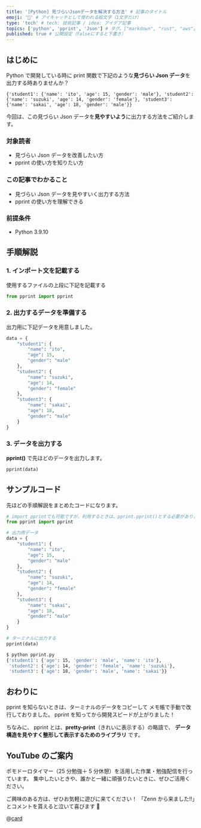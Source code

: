 ```yaml
---
title: '[Python] 見づらいJsonデータを解決する方法' # 記事のタイトル
emoji: '🐍' # アイキャッチとして使われる絵文字（1文字だけ）
type: 'tech' # tech: 技術記事 / idea: アイデア記事
topics: ['python', 'pprint', 'Json'] # タグ。["markdown", "rust", "aws"]のように指定する
published: true # 公開設定（falseにすると下書き）
---
```


## はじめに

Python で開発している時に
print 関数で下記のような**見づらい Json データ**を出力する時ありませんか？

```git
{'student1': {'name': 'ito', 'age': 15, 'gender': 'male'}, 'student2': {'name': 'suzuki', 'age': 14, 'gender': 'female'}, 'student3': {'name': 'sakai', 'age': 18, 'gender': 'male'}}
```

今回は、この見づらい Json データを**見やすいよう**に出力する方法をご紹介します。

### 対象読者

- 見づらい Json データを改善したい方
- pprint の使い方を知りたい方

### この記事でわかること

- 見づらい Json データを見やすいく出力する方法
- pprint の使い方を理解できる

### 前提条件

- Python 3.9.10

## 手順解説

### 1. インポート文を記載する

使用するファイルの上段に下記を記載する

```python
from pprint import pprint
```

### 2. 出力するデータを準備する

出力用に下記データを用意しました。

```python
data = {
    "student1": {
        "name": "ito",
        "age": 15,
        "gender": "male"
    },
    "student2": {
        "name": "suzuki",
        "age": 14,
        "gender": "female"
    },
    "student3": {
        "name": "sakai",
        "age": 18,
        "gender": "male"
    }
}
```

### 3. データを出力する

**pprint()** で先ほどのデータを出力します。

```python
pprint(data)
```

## サンプルコード

先ほどの手順解説をまとめたコードになります。

```python:pprint.py
# import pprintでも可能ですが、利用するときは、pprint.pprint()とする必要があります。
from pprint import pprint

# 出力用データ
data = {
    "student1": {
        "name": "ito",
        "age": 15,
        "gender": "male"
    },
    "student2": {
        "name": "suzuki",
        "age": 14,
        "gender": "female"
    },
    "student3": {
        "name": "sakai",
        "age": 18,
        "gender": "male"
    }
}

# ターミナルに出力する
pprint(data)
```

```bash
$ python pprint.py
{'student1': {'age': 15, 'gender': 'male', 'name': 'ito'},
 'student2': {'age': 14, 'gender': 'female', 'name': 'suzuki'},
 'student3': {'age': 18, 'gender': 'male', 'name': 'sakai'}}
```

## おわりに

pprint を知らないときは、ターミナルのデータをコピーして
メモ帳で手動で改行しておりました。
pprint を知ってから開発スピードが上がりました！

ちなみに、
pprint とは、**pretty-print**（きれいに表示する）の略語で、
**データ構造を見やすく整形して表示するためのライブラリ** です。

## YouTube のご案内

ポモドーロタイマー（25 分勉強＋ 5 分休憩）を活用した作業・勉強配信を行っています。
集中したいときや、誰かと一緒に頑張りたいときに、ぜひご活用ください。

ご興味のある方は、ぜひお気軽に遊びに来てください！
「Zenn から来ました!!」とコメントを貰えると泣いて喜びます 🤣

@[card](https://www.youtube.com/@aew2sbee)
